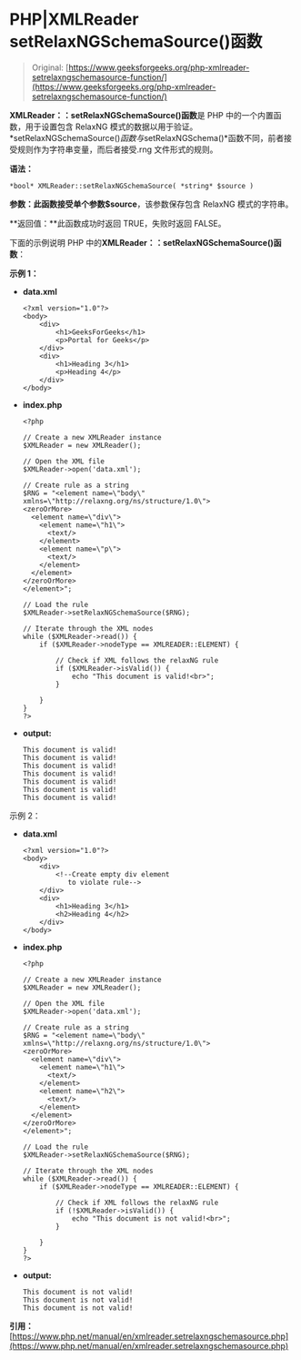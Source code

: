 # PHP|XMLReader setRelaxNGSchemaSource()函数

> Original: [https://www.geeksforgeeks.org/php-xmlreader-setrelaxngschemasource-function/](https://www.geeksforgeeks.org/php-xmlreader-setrelaxngschemasource-function/)

**XMLReader：：setRelaxNGSchemaSource()函数**是 PHP 中的一个内置函数，用于设置包含 RelaxNG 模式的数据以用于验证。 *setRelaxNGSchemaSource()*函数与*setRelaxNGSchema()*函数不同，前者接受规则作为字符串变量，而后者接受.rng 文件形式的规则。

**语法：**

```
*bool* XMLReader::setRelaxNGSchemaSource( *string* $source )
```

**参数：**此函数接受单个参数**$source**，该参数保存包含 RelaxNG 模式的字符串。

**返回值：**此函数成功时返回 TRUE，失败时返回 FALSE。

下面的示例说明 PHP 中的**XMLReader：：setRelaxNGSchemaSource()函数**：

**示例 1：**

*   **data.xml**

    ```
    <?xml version="1.0"?>
    <body>
        <div>
            <h1>GeeksForGeeks</h1>
            <p>Portal for Geeks</p>
        </div>
        <div>
            <h1>Heading 3</h1>
            <p>Heading 4</p>
        </div>
    </body>
    ```

*   **index.php**

    ```
    <?php

    // Create a new XMLReader instance
    $XMLReader = new XMLReader();

    // Open the XML file
    $XMLReader->open('data.xml');

    // Create rule as a string
    $RNG = "<element name=\"body\"
    xmlns=\"http://relaxng.org/ns/structure/1.0\">
    <zeroOrMore>
      <element name=\"div\">
        <element name=\"h1\">
          <text/>
        </element>
        <element name=\"p\">
          <text/>
        </element>
      </element>
    </zeroOrMore>
    </element>";

    // Load the rule
    $XMLReader->setRelaxNGSchemaSource($RNG);

    // Iterate through the XML nodes
    while ($XMLReader->read()) {
        if ($XMLReader->nodeType == XMLREADER::ELEMENT) {

            // Check if XML follows the relaxNG rule
            if ($XMLReader->isValid()) {
                echo "This document is valid!<br>";
            }

        }
    }
    ?>
    ```

*   **output:**

    ```
    This document is valid!
    This document is valid!
    This document is valid!
    This document is valid!
    This document is valid!
    This document is valid!
    This document is valid!
    ```

示例 2：

*   **data.xml**

    ```
    <?xml version="1.0"?>
    <body>
        <div>
            <!--Create empty div element
               to violate rule-->
        </div>
        <div>
            <h1>Heading 3</h1>
            <h2>Heading 4</h2>
        </div>
    </body>
    ```

*   **index.php**

    ```
    <?php

    // Create a new XMLReader instance
    $XMLReader = new XMLReader();

    // Open the XML file
    $XMLReader->open('data.xml');

    // Create rule as a string
    $RNG = "<element name=\"body\"
    xmlns=\"http://relaxng.org/ns/structure/1.0\">
    <zeroOrMore>
      <element name=\"div\">
        <element name=\"h1\">
          <text/>
        </element>
        <element name=\"h2\">
          <text/>
        </element>
      </element>
    </zeroOrMore>
    </element>";

    // Load the rule
    $XMLReader->setRelaxNGSchemaSource($RNG);

    // Iterate through the XML nodes
    while ($XMLReader->read()) {
        if ($XMLReader->nodeType == XMLREADER::ELEMENT) {

            // Check if XML follows the relaxNG rule
            if (!$XMLReader->isValid()) {
                echo "This document is not valid!<br>";
            }

        }
    }
    ?>
    ```

*   **output:**

    ```
    This document is not valid!
    This document is not valid!
    This document is not valid!
    ```

**引用：**[https://www.php.net/manual/en/xmlreader.setrelaxngschemasource.php](https://www.php.net/manual/en/xmlreader.setrelaxngschemasource.php)